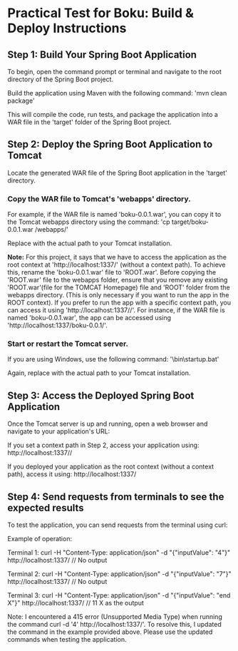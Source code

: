 # Practical Test for Boku: Build & Deploy Instructions


## Step 1: Build Your Spring Boot Application
To begin, open the command prompt or terminal and navigate to the root directory of the Spring Boot project.

Build the application using Maven with the following command:
    'mvn clean package'

This will compile the code, run tests, and package the application into a WAR file in the 'target' folder of the Spring Boot project.


## Step 2: Deploy the Spring Boot Application to Tomcat
Locate the generated WAR file of the Spring Boot application in the 'target' directory.

### Copy the WAR file to Tomcat's 'webapps' directory. 

For example, if the WAR file is named 'boku-0.0.1.war', you can copy it to the Tomcat webapps directory using the command:
    'cp target/boku-0.0.1.war <path-to-tomcat>/webapps/'

Replace <path-to-tomcat> with the actual path to your Tomcat installation.

**Note:** For this project, it says that we have to access the application as the root context at 'http://localhost:1337/' (without a context path). To achieve this, rename the 'boku-0.0.1.war' file to 'ROOT.war'. 
Before copying the 'ROOT.war' file to the webapps folder, ensure that you remove any existing 'ROOT.war'(file for the TOMCAT Homepage) file and 'ROOT' folder from the webapps directory. (This is only necessary if you want to run the app in the ROOT context). 
If you prefer to run the app with a specific context path, you can access it using 'http://localhost:1337/<context-path>/'. 
For instance, if the WAR file is named 'boku-0.0.1.war', the app can be accessed using 'http://localhost:1337/boku-0.0.1/'.

### Start or restart the Tomcat server. 

If you are using Windows, use the following command:
    '<path-to-tomcat>\bin\startup.bat'

Again, replace <path-to-tomcat> with the actual path to your Tomcat installation.


## Step 3: Access the Deployed Spring Boot Application
Once the Tomcat server is up and running, open a web browser and navigate to your application's URL:

If you set a context path in Step 2, access your application using:
    http://localhost:1337/<context-path>/

If you deployed your application as the root context (without a context path), access it using:
    http://localhost:1337/


## Step 4: Send requests from terminals to see the expected results
To test the application, you can send requests from the terminal using curl:

Example of operation:

Terminal 1:
curl -H "Content-Type: application/json" -d "{\"inputValue\": \"4\"}" http://localhost:1337/
// No output

Terminal 2:
curl -H "Content-Type: application/json" -d "{\"inputValue\": \"7\"}" http://localhost:1337/
// No output

Terminal 3:
curl -H "Content-Type: application/json" -d "{\"inputValue\": \"end X\"}" http://localhost:1337/
// 11 X as the output

Note: I encountered a 415 error (Unsupported Media Type) when running the command curl -d '4' http://localhost:1337/'. 
To resolve this, I updated the command in the example provided above. Please use the updated commands when testing the application.
